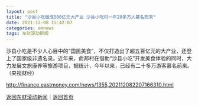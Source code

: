 ```yaml
---
layout: post
title: "沙县小吃做成500亿元大产业 沙县小吃村一年20多万人慕名而来"
date: 2021-12-08 15:42:07
categories: emnews
tags: 东财滚动新闻
---
```


沙县小吃是不少人心目中的“国民美食”，不仅打造出了超五百亿元的大产业，还登上了国家级非遗名录。近年来，俞邦村在借助“沙县小吃”开发美食体验的同时，大力发展文旅康养等旅游项目，据统计，今年以来，已经有二十多万游客慕名前来。（央视财经）

<http://finance.eastmoney.com/news/1355,202112082207166310.html>

[返回东财滚动新闻](//finews.withounder.com/emnews/)｜[返回首页](//finews.withounder.com/)